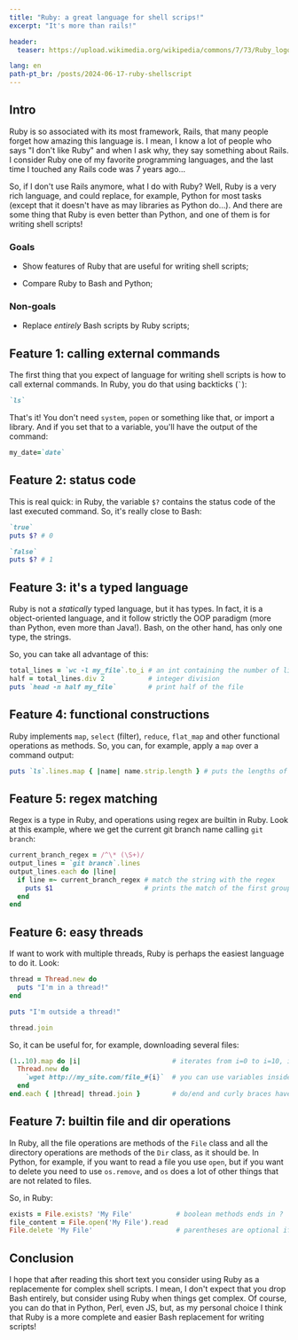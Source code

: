 ```yaml
---
title: "Ruby: a great language for shell scrips!"
excerpt: "It's more than rails!"

header:
  teaser: https://upload.wikimedia.org/wikipedia/commons/7/73/Ruby_logo.svg

lang: en
path-pt_br: /posts/2024-06-17-ruby-shellscript
---
```


## Intro

Ruby is so associated with its most framework, Rails, that many people forget
how amazing this language is. I mean, I know a lot of people who says "I don't
like Ruby" and when I ask why, they say something about Rails. I consider Ruby
one of my favorite programming languages, and the last time I touched any Rails
code was 7 years ago...

So, if I don't use Rails anymore, what I do with Ruby? Well, Ruby is a very rich
language, and could replace, for example, Python for most tasks (except that it
doesn't have as may libraries as Python do...). And there are some thing that
Ruby is even better than Python, and one of them is for writing shell scripts!

### Goals

- Show features of Ruby that are useful for writing shell scripts;

- Compare Ruby to Bash and Python;

### Non-goals

- Replace _entirely_ Bash scripts by Ruby scripts;

## Feature 1: calling external commands

The first thing that you expect of language for writing shell scripts is how to
call external commands. In Ruby, you do that using backticks (`` ` ``):

~~~ruby
`ls`
~~~

That's it! You don't need `system`, `popen` or something like that, or import
a library. And if you set that to a variable, you'll have the output of the
command:

~~~ruby
my_date=`date`
~~~

## Feature 2: status code

This is real quick: in Ruby, the variable `$?` contains the status code of the
last executed command. So, it's really close to Bash:

~~~ruby
`true`
puts $? # 0

`false`
puts $? # 1
~~~

## Feature 3: it's a typed language

Ruby is not a _statically_ typed language, but it has types. In fact, it is a
object-oriented language, and it follow strictly the OOP paradigm (more than
Python, even more than Java!). Bash, on the other hand, has only one type, the
strings.

So, you can take all advantage of this:

~~~ruby
total_lines = `wc -l my_file`.to_i # an int containing the number of lines of a file
half = total_lines.div 2           # integer division
puts `head -n half my_file`        # print half of the file
~~~

## Feature 4: functional constructions

Ruby implements `map`, `select` (filter), `reduce`, `flat_map` and other
functional operations as methods. So, you can, for example, apply a `map` over a
command output:

~~~ruby
puts `ls`.lines.map { |name| name.strip.length } # puts the lengths of the filenames
~~~

## Feature 5: regex matching

Regex is a type in Ruby, and operations using regex are builtin in Ruby. Look at
this example, where we get the current git branch name calling `git branch`:

~~~ruby
current_branch_regex = /^\* (\S+)/
output_lines = `git branch`.lines
output_lines.each do |line|
  if line =~ current_branch_regex # match the string with the regex
    puts $1                       # prints the match of the first group  
  end
end
~~~

## Feature 6: easy threads

If want to work with multiple threads, Ruby is perhaps the easiest language to
do it. Look:

~~~ruby
thread = Thread.new do
  puts "I'm in a thread!"
end

puts "I'm outside a thread!"

thread.join
~~~

So, it can be useful for, for example, downloading several files:

~~~ruby
(1..10).map do |i|                       # iterates from i=0 to i=10, inclusive
  Thread.new do
    `wget http://my_site.com/file_#{i}`  # you can use variables inside commands!  
  end
end.each { |thread| thread.join }        # do/end and curly braces have the same purpose!
~~~


## Feature 7: builtin file and dir operations

In Ruby, all the file operations are methods of the `File` class and all the
directory operations are methods of the `Dir` class, as it should be. In Python,
for example, if you want to read a file you use `open`, but if you want to
delete you need to use `os.remove`, and `os` does a lot of other things that are
not related to files.

So, in Ruby:

~~~ruby
exists = File.exists? 'My File'           # boolean methods ends in ?
file_content = File.open('My File').read
File.delete 'My File'                     # parentheses are optional if it's not ambiguous
~~~

## Conclusion

I hope that after reading this short text you consider using Ruby as a
replacemente for complex shell scripts. I mean, I don't expect that you drop
Bash entirely, but consider using Ruby when things get complex. Of course, you
can do that in Python, Perl, even JS, but, as my personal choice I think that
Ruby is a more complete and easier Bash replacement for writing scripts!
